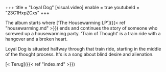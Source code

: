 +++
title = "Loyal Dog"
[visual.video]
enable = true
youtubeId = "23C1HxpZCxs"
+++

The album starts where [‘The Housewarming LP’]({{< ref "housewarming.md" >}}) ends and continues the story of someone who screwed up a housewarming party. ‘Train of Thought’ is a train ride with a hangover and a broken heart. 

Loyal Dog is situated halfway through that train ride, starting in the middle of the thought process. It's is a song about blind desire and alienation.

[< Terug]({{< ref "index.md" >}})